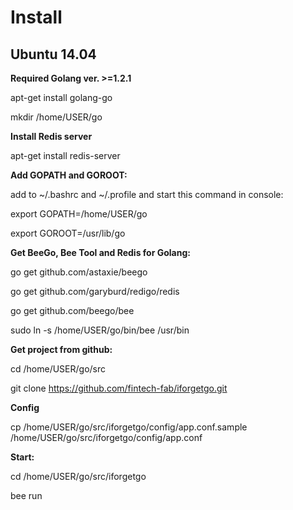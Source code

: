 Install 
========================

Ubuntu 14.04
------------------------

**Required Golang ver. >=1.2.1**

apt-get install golang-go

mkdir /home/USER/go


**Install Redis server**

apt-get install redis-server


**Add GOPATH and GOROOT:**

add to ~/.bashrc and ~/.profile and start this command in console:

export GOPATH=/home/USER/go

export GOROOT=/usr/lib/go


**Get BeeGo, Bee Tool and Redis for Golang:**

go get github.com/astaxie/beego

go get github.com/garyburd/redigo/redis

go get github.com/beego/bee

sudo ln -s /home/USER/go/bin/bee /usr/bin


**Get project from github:**

cd /home/USER/go/src

git clone https://github.com/fintech-fab/iforgetgo.git


**Config**

cp /home/USER/go/src/iforgetgo/config/app.conf.sample /home/USER/go/src/iforgetgo/config/app.conf

**Start:**

cd /home/USER/go/src/iforgetgo

bee run